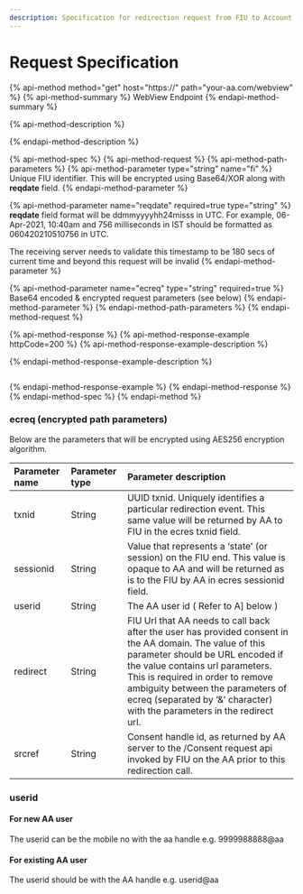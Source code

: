 ```yaml
---
description: Specification for redirection request from FIU to Account Aggregator
---
```


# Request Specification

{% api-method method="get" host="https://" path="your-aa.com/webview" %}
{% api-method-summary %}
WebView Endpoint
{% endapi-method-summary %}

{% api-method-description %}

{% endapi-method-description %}

{% api-method-spec %}
{% api-method-request %}
{% api-method-path-parameters %}
{% api-method-parameter type="string" name="fi" %}
Unique FIU identifier. This will be encrypted using Base64/XOR along with **reqdate** field.
{% endapi-method-parameter %}

{% api-method-parameter name="reqdate" required=true type="string" %}
**reqdate** field format will be ddmmyyyyhh24misss in UTC. For example, 06-Apr-2021, 10:40am and 756 milliseconds in IST should be formatted as 060420210510756 in UTC.  
  
The receiving server needs to validate this timestamp to be 180 secs of current time and beyond this request will be invalid
{% endapi-method-parameter %}

{% api-method-parameter name="ecreq" type="string" required=true %}
Base64 encoded & encrypted request parameters \(see below\)
{% endapi-method-parameter %}
{% endapi-method-path-parameters %}
{% endapi-method-request %}

{% api-method-response %}
{% api-method-response-example httpCode=200 %}
{% api-method-response-example-description %}

{% endapi-method-response-example-description %}

```

```
{% endapi-method-response-example %}
{% endapi-method-response %}
{% endapi-method-spec %}
{% endapi-method %}

### ecreq \(encrypted path parameters\)

Below are the parameters that will be encrypted using AES256 encryption algorithm.

| **Parameter name** | **Parameter type** | **Parameter description** |
| :--- | :--- | :--- |
| txnid | String | UUID txnid. Uniquely identifies a particular redirection event. This same value will be returned by AA to FIU in the ecres txnid field. |
| sessionid | String | Value that represents a ‘state’ \(or session\) on the FIU end. This value is opaque to AA and will be returned as is to the FIU by AA in ecres sessionid field. |
| userid | String | The AA user id \( Refer to A\] below \) |
| redirect  | String | FIU Url that AA needs to call back after the user has provided consent in the AA domain. The value of this parameter should be URL encoded if the value contains url parameters. This is required in order to remove ambiguity between the parameters of ecreq \(separated by ‘&’ character\) with the parameters in the redirect url. |
| srcref | String | Consent handle id, as returned by AA server to the /Consent request api invoked by FIU on the AA prior to this redirection call. |

### userid

#### For new AA user 

The userid can be the mobile no with the aa handle e.g. 9999988888@aa

#### For existing AA user

The userid should be with the AA handle e.g. userid@aa



